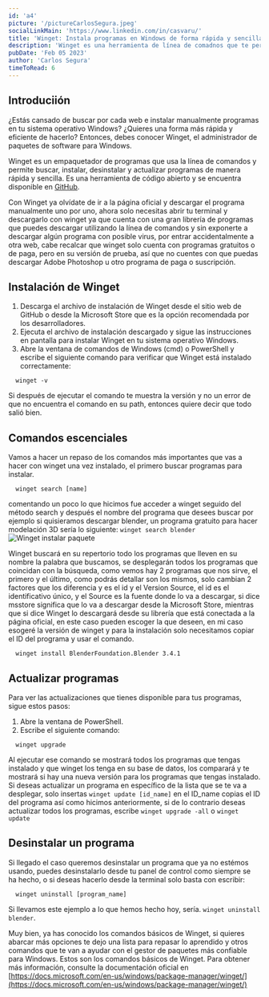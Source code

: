 ```yaml
---
id: 'a4'
picture: '/pictureCarlosSegura.jpeg'
socialLinkMain: 'https://www.linkedin.com/in/casvaru/'
title: 'Winget: Instala programas en Windows de forma rápida y sencilla'
description: 'Winget es una herramienta de línea de comadnos que te permite instalar y administrar programas de manera eficiente en Windows. Con Winget, puedes ver una lista completa de todos los paquetes disponibles y filtrarlos para encontrar el que estás buscando, ver información detallada sobre un paquete específico y actualizar todos tus paquetes de manera sencilla.'
pubDate: 'Feb 05 2023'
author: 'Carlos Segura'
timeToRead: 6
---
```


## Introduciión

¿Estás cansado de buscar por cada web e instalar manualmente programas en tu sistema operativo Windows? ¿Quieres una forma más rápida y eficiente de hacerlo? Entonces, debes conocer Winget, el administrador de paquetes de software para Windows.

Winget es un empaquetador de programas que usa la línea de comandos y permite buscar, instalar, desinstalar y actualizar programas de manera rápida y sencilla. Es una herramienta de código abierto y se encuentra disponible en [GitHub](https://github.com/microsoft/winget-cli).

Con Winget ya olvídate de ir a la página oficial y descargar el programa manualmente uno por uno, ahora solo necesitas abrir tu terminal y descargarlo con winget ya que cuenta con una gran librería de programas que puedes descargar utilizando la línea de comandos y sin exponerte a descargar algún programa con posible virus, por entrar accidentalmente a otra web, cabe recalcar que winget solo cuenta con programas gratuitos o de paga, pero en su versión de prueba, así que no cuentes con que puedas descargar Adobe Photoshop u otro programa de paga o suscripción.

## Instalación de Winget
  1. Descarga el archivo de instalación de Winget desde el sitio web de GitHub o desde la Microsoft Store que es la opción recomendada por los desarrolladores.
  2. Ejecuta el archivo de instalación descargado y sigue las instrucciones en pantalla para instalar Winget en tu sistema operativo Windows.
  3. Abre la ventana de comandos de Windows (cmd) o PowerShell y escribe el siguiente comando para verificar que Winget está instalado correctamente:

```
  winget -v
```

Si después de ejecutar el comando te muestra la versión y no un error de que no encuentra el comando en su path, entonces quiere decir que todo salió bien.
## Comandos escenciales

Vamos a hacer un repaso de los comandos más importantes que vas a hacer con winget una vez instalado, el primero buscar programas para instalar.

```
  winget search [name]
```

comentando un poco lo que hicimos fue acceder a winget seguido del método search y después el nombre del programa que desees buscar por ejemplo si quisieramos descargar blender, un programa gratuito para hacer modelación 3D sería lo siguiente: `winget search blender`
![Winget instalar paquete](/230205wingetinstall.webp)

Winget buscará en su repertorio todo los programas que lleven en su nombre la palabra que buscamos, se desplegarán todos los programas que coincidan con la búsqueda, como vemos hay 2 programas que nos sirve, el primero y el último, como podrás detallar son los mismos, solo cambian 2 factores que los diferencia y es el id y el Version Source, el id es el identificativo único, y el Source es la fuente donde lo va a descargar, si dice msstore significa que lo va a descargar desde la Microsoft Store, mientras que si dice Winget lo descargará desde su librería que está conectada a la página oficial, en este caso pueden escoger la que deseen, en mi caso esogeré la versión de winget y para la instalación solo necesitamos copiar el ID del programa y usar el comando.

```
  winget install BlenderFoundation.Blender 3.4.1
```
## Actualizar programas

Para ver las actualizaciones que tienes disponible para tus programas, sigue estos pasos:

  1. Abre la ventana de PowerShell.
  2. Escribe el siguiente comando:

```
  winget upgrade
```

Al ejecutar ese comando se mostrará todos los programas que tengas instalado y que winget los tenga en su base de datos, los comparará y te mostrará si hay una nueva versión para los programas que tengas instalado. Si deseas actualizar un programa en específico de la lista que se te va a desplegar, solo insertas `winget update [id_name]` en el ID_name copias el ID del programa así como hicimos anteriormente, si de lo contrario deseas actualizar todos los programas, escribe `winget upgrade -all` o `winget update`

## Desinstalar un programa

Si llegado el caso queremos desinstalar un programa que ya no estémos usando, puedes desinstalarlo desde tu panel de control como siempre se ha hecho, o si deseas hacerlo desde la terminal solo basta con escribir:

```
  winget uninstall [program_name]
```

Si llevamos este ejemplo a lo que hemos hecho hoy, sería. `winget uninstall blender`.


Muy bien, ya has conocido los comandos básicos de Winget, si quieres abarcar más opciones te dejo una lista para repasar lo aprendido y otros comandos que te van a ayudar con el gestor de paquetes más confiable para Windows.
Estos son los comandos básicos de Winget. Para obtener más información, consulte la documentación oficial en [https://docs.microsoft.com/en-us/windows/package-manager/winget/](https://docs.microsoft.com/en-us/windows/package-manager/winget/)